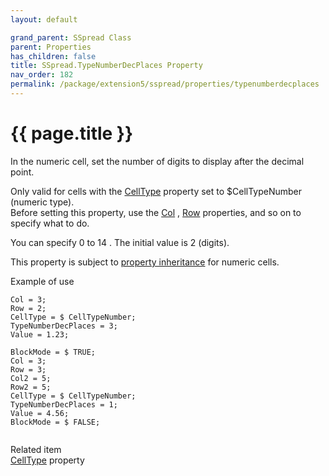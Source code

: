 ```yaml
---
layout: default

grand_parent: SSpread Class
parent: Properties
has_children: false
title: SSpread.TypeNumberDecPlaces Property
nav_order: 182
permalink: /package/extension5/sspread/properties/typenumberdecplaces
---
```

# {{ page.title }}
 
In the numeric cell, set the number of digits to display after the decimal point.

Only valid for cells with the <a href="/package/extension5/sspread/properties/celltype">CellType</a> property set to $CellTypeNumber (numeric type).
<br>Before setting this property, use the <a href="/package/extension5/sspread/properties/col">Col</a> , <a href="/package/extension5/sspread/properties/row">Row</a> properties, and so on to specify what to do.

You can specify 0 to 14 . The initial value is 2 (digits).

This property is subject to <a href="/package/extension5/sspread/properties/celltype#property-inheritance-for-each-cell-data-type">property inheritance</a> for numeric cells.

Example of use
```
Col = 3;
Row = 2;
CellType = $ CellTypeNumber;
TypeNumberDecPlaces = 3;
Value = 1.23;
 
BlockMode = $ TRUE;
Col = 3;
Row = 3;
Col2 = 5;
Row2 = 5;
CellType = $ CellTypeNumber;
TypeNumberDecPlaces = 1;
Value = 4.56;
BlockMode = $ FALSE;
 
```

Related item<br>
<a href="/package/extension5/sspread/properties/celltype">CellType</a>  property